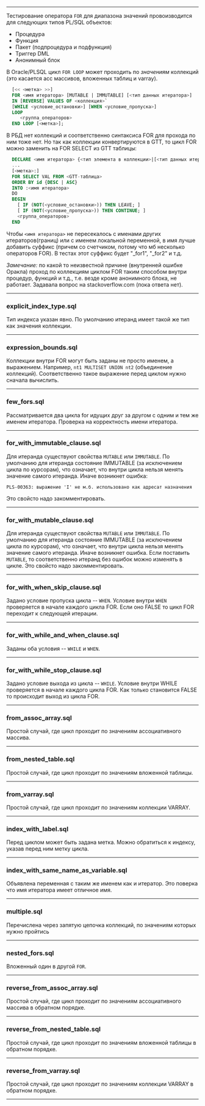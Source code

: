 --------------------------------

Тестирование оператора `FOR` для диапазона значений провоизводится для следующих типов PL/SQL объектов:

* Процедура
* Функция
* Пакет (подпроцедура и подфункция)
* Триггер DML
* Анонимный блок

В Oracle/PLSQL цикл `FOR LOOP` может проходить по *значениям* коллекций (это касается асс массивов, вложенных таблиц и varray).


```sql
  [<< <метка> >>]
  FOR <имя итератора> [MUTABLE | IMMUTABLE] [<тип данных итератора>]
  IN [REVERSE] VALUES OF <коллекция>`
  [WHILE <условие_остановки>] [WHEN <условие_пропуска>]
  LOOP
     <группа_операторов>
  END LOOP [<метка>];
```

В РБД нет коллекций и соответственно синтаксиса FOR для прохода по ним тоже нет. Но так как коллекции конвертируются в GTT, то цикл FOR можно заменить на FOR SELECT из GTT таблицы:

```sql
  DECLARE <имя итератора> {<тип элемента в коллекции>|[<тип данных итератора>]};
  ...
  [<метка>:]
  FOR SELECT VAL FROM <GTT-таблица> 
  ORDER BY id {DESC | ASC}
  INTO :<имя итератора>
  DO
  BEGIN
    [ IF (NOT(<условие_остановки>)) THEN LEAVE; ]
    [ IF (NOT(<условие_пропуска>)) THEN CONTINUE; ]
    <группа_операторов>
  END
```

Чтобы `<имя итератора>` не пересекалось с именами других итераторов(границ) или с именем локальной переменной, в имя лучше добавить суффикс (причем со счетчиком, потому что мб несколько операторов FOR). В тестах этот суффикс будет "_for1", "_for2" и т.д.

*Замечание:* по какой то неизвестной причине (внутренней ошибке Оракла) проход по коллекциям циклом FOR таким способом внутри процедур, функций и т.д., т.е. везде кроме анонимного блока, не работает. Задавала вопрос на stackoverflow.com (пока ответа нет).

--------------------------------

### explicit_index_type.sql

Тип индекса указан явно. По умолчанию итеранд имеет такой же тип как значения коллекции.


--------------------------------

### expression_bounds.sql

Коллекции внутри FOR могут быть заданы не просто именем, а выражением. Например, `nt1 MULTISET UNION nt2` (объединение коллекций). Соответственно такое выражение перед циклом нужно сначала вычислить.

--------------------------------

### few_fors.sql

Рассматривается два цикла for идущих друг за другом с одним и тем же именем итератора. Проверка на корректность имени итератора.

--------------------------------

### for_with_immutable_clause.sql

Для итеранда существуют свойства `MUTABLE` или `IMMUTABLE`. По умолчанию для итеранда состояние IMMUTABLE (за исключением цикла по курсорам), что означает, что внутри цикла нельзя менять значение самого итеранда. Иначе возникнет ошибка:
```
PLS-00363: выражение 'I' не м.б. использовано как адресат назначения
```
Это свойсто надо закомментировать.

---------------------------------------------------------

### for_with_mutable_clause.sql

Для итеранда существуют свойства `MUTABLE` или `IMMUTABLE`. По умолчанию для итеранда состояние IMMUTABLE (за исключением цикла по курсорам), что означает, что внутри цикла нельзя менять значение самого итеранда. Иначе возникнет ошибка. Если поставить `MUTABLE`, то соответственно итеранд без ошибок можно изменять в цикле. Это свойсто надо закомментировать.

---------------------------------------------------------

### for_with_when_skip_clause.sql

Задано условие пропуска цикла -- `WHEN`. Условие внутри `WHEN` проверяется в начале каждого цикла FOR. Если оно FALSE то цикл FOR переходит к следующей итерации.

--------------------------------

### for_with_while_and_when_clause.sql

Заданы оба условия -- `WHILE` и `WHEN`.

--------------------------------

### for_with_while_stop_clause.sql

Задано условие выхода из цикла -- `WHILE`. Условие внутри WHILE проверяется в начале каждого цикла FOR. Как только становится FALSE то происходит выход из цикла FOR.

--------------------------------


### from_assoc_array.sql

Простой случай, где цикл проходит по значениям ассоциативного массива.

--------------------------------

### from_nested_table.sql

Простой случай, где цикл проходит по значениям вложенной таблицы.

--------------------------------

### from_varray.sql

Простой случай, где цикл проходит по значениям коллекции VARRAY.


--------------------------------

### index_with_label.sql

Перед циклом может быть задана метка. Можно обратиться к индексу, указав перед ним метку цикла.

--------------------------------


### index_with_same_name_as_variable.sql

Объявлена переменная с таким же именем как и итератор. Это поверка что имя итератора имеет отличное имя.

--------------------------------

### multiple.sql

Перечислена через запятую цепочка коллекций, по значениям которых нужно пройтись

----------------------------------------

### nested_fors.sql

Вложенный один в другой `FOR`.

--------------------------------

### reverse_from_assoc_array.sql

Простой случай, где цикл проходит по значениям ассоциативного массива в обратном порядке.

--------------------------------

### reverse_from_nested_table.sql

Простой случай, где цикл проходит по значениям вложенной таблицы в обратном порядке.

--------------------------------

### reverse_from_varray.sql

Простой случай, где цикл проходит по значениям коллекции VARRAY в обратном порядке.

--------------------------------

